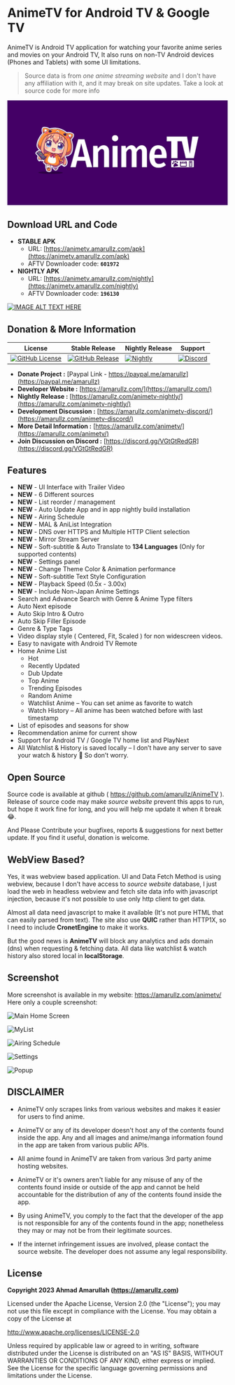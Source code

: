 # AnimeTV for Android TV & Google TV

AnimeTV is Android TV application for watching your favorite anime series and movies on your Android TV, It also runs on non-TV Android devices (Phones and Tablets) with some UI limitations.

> Source data is from *one anime streaming website* and I don't have any affiliation with it, and it may break on site updates.
> Take a look at source code for more info

[![AnimeTV](/tools/logo-design/animetv-logo/animetv-logo-brand.png)](https://amarullz.com/)

## Download URL and Code
- **STABLE APK**
  - URL: [https://animetv.amarullz.com/apk](https://animetv.amarullz.com/apk)
  - AFTV Downloader code: **`601972`**
- **NIGHTLY APK**
  - URL: [https://animetv.amarullz.com/nightly](https://animetv.amarullz.com/nightly)
  - AFTV Downloader code: **`196130`**

[![IMAGE ALT TEXT HERE](https://img.youtube.com/vi/ZP5Do1HB0f8/maxresdefault.jpg)](https://www.youtube.com/watch?v=ZP5Do1HB0f8)

## Donation & More Information

| License | Stable Release | Nightly Release | Support |
|-------|---------|---------|---------|
| [![GitHub License](https://img.shields.io/github/license/amarullz/AnimeTV)](/LICENSE) | [![GitHub Release](https://img.shields.io/github/v/release/amarullz/AnimeTV?logo=github&label=Release)](https://github.com/amarullz/AnimeTV/releases) | [![Nightly](https://img.shields.io/badge/dynamic/json?url=https%3A%2F%2Fanimetv.amarullz.com%2Flast-nightly&query=%24%5B0%5D.name&style=flat&logo=amp&logoColor=fff&label=Nightly&color=800)](https://amarullz.com/animetv-nightly/) | [![Discord](https://img.shields.io/discord/1199444562670792714?style=flat&labelColor=7289da&color=2c2f33&label=Discord&logo=discord&logoColor=ffffff)](https://discord.gg/VGtGtRedGR) |


- **Donate Project :** [Paypal Link - https://paypal.me/amarullz](https://paypal.me/amarullz)
- **Developer Website :** [https://amarullz.com/](https://amarullz.com/)
- **Nightly Release :** [https://amarullz.com/animetv-nightly/](https://amarullz.com/animetv-nightly/)
- **Development Discussion :** [https://amarullz.com/animetv-discord/](https://amarullz.com/animetv-discord/)
- **More Detail Information :** [https://amarullz.com/animetv/](https://amarullz.com/animetv/)
- **Join Discussion on Discord :**  [https://discord.gg/VGtGtRedGR](https://discord.gg/VGtGtRedGR)


## Features
- **NEW** - UI Interface with Trailer Video
- **NEW** - 6 Different sources
- **NEW** - List reorder / management
- **NEW** - Auto Update App and in app nightly build installation
- **NEW** - Airing Schedule
- **NEW** - MAL & AniList Integration
- **NEW** - DNS over HTTPS and Multiple HTTP Client selection
- **NEW** - Mirror Stream Server
- **NEW** - Soft-subtitle & Auto Translate to **134 Languages** (Only for supported contents)
- **NEW** - Settings panel
- **NEW** - Change Theme Color & Animation performance
- **NEW** - Soft-subtitle Text Style Configuration
- **NEW** - Playback Speed (0.5x - 3.00x)
- **NEW** - Include Non-Japan Anime Settings
- Search and Advance Search with Genre & Anime Type filters
- Auto Next episode
- Auto Skip Intro & Outro
- Auto Skip Filler Episode
- Genre & Type Tags
- Video display style ( Centered, Fit, Scaled ) for non widescreen videos.
- Easy to navigate with Android TV Remote
- Home Anime List
  - Hot
  - Recently Updated
  - Dub Update
  - Top Anime
  - Trending Episodes
  - Random Anime
  - Watchlist Anime – You can set anime as favorite to watch
  - Watch History – All anime has been watched before with last timestamp
- List of episodes and seasons for show
- Recommendation anime for current show
- Support for Android TV / Google TV home list and PlayNext
- All Watchlist & History is saved locally – I don’t have any server to save your watch & history 🤣 So don’t worry.

## Open Source
Source code is available at github ( https://github.com/amarullz/AnimeTV ). Release of source code may make *source website* prevent this apps to run, but hope it work fine for long, and you will help me update it when it break 😂.

And Please Contribute your bugfixes, reports & suggestions for next better update. If you find it useful, donation is welcome.

## WebView Based?
Yes, it was webview based application. UI and Data Fetch Method is using webview, because I don't have access to *source website* database, I just load the web in headless webview and fetch site data info with javascript injection, because it's not possible to use only http client to get data.

Almost all data need javascript to make it available (It's not pure HTML that can easily parsed from text). The site also use **QUIC** rather than HTTP1X, so I need to include **CronetEngine** to make it works.

But the good news is **AnimeTV** will block any analytics and ads domain (dns) when requesting & fetching data. All data like watchlist & watch history also stored local in **localStorage**.

## Screenshot
More screenshot is available in my website: https://amarullz.com/animetv/
Here only a couple screenshot:

![Main Home Screen](https://cdn.discordapp.com/attachments/1221532077699108994/1221532534488301609/1-animetv-home.jpg?ex=6612ebd3&is=660076d3&hm=010c36ea9812b97a81ba2930e7f9eb1c26769a32528bf7314516cbcdc8a6a195&)

![MyList](https://cdn.discordapp.com/attachments/1221532077699108994/1221532534916255955/2-animetv-mylist.jpg?ex=6612ebd3&is=660076d3&hm=32f30579203d346b84d12c06cee214021270e7f1db05e654b42ce01ead35f692&)

![Airing Schedule](https://cdn.discordapp.com/attachments/1221532077699108994/1221532535251664897/3-animetv-schedule.jpg?ex=6612ebd3&is=660076d3&hm=73cf79d25d7386544337721e1cf68147aa2c6f1ffcb19e941cc0f41dc01048c1&)

![Settings](https://cdn.discordapp.com/attachments/1221532077699108994/1221532535880945755/4-animetv-settings.jpg?ex=6612ebd3&is=660076d3&hm=eebdb348f9aaa4fe56293ae7e38a7fe92f8360871ee088c1692fe37d6f8f61ad&)

![Popup](https://cdn.discordapp.com/attachments/1221532077699108994/1221532536413491370/5-animetv-popup.jpg?ex=6612ebd3&is=660076d3&hm=a0522ca71fab612ad5de4b6604ac8ec203ebdba20647e4424ac1c69bae6fc717&&)

## DISCLAIMER

* AnimeTV only scrapes links from various websites and makes it easier for users to find anime.

* AnimeTV or any of its developer doesn't host any of the contents found inside the app. Any and all images and anime/manga information found in the app are taken from various public APIs.

* All anime found in AnimeTV are taken from various 3rd party anime hosting websites.

* AnimeTV or it's owners aren't liable for any misuse of any of the contents found inside or outside of the app and cannot be held accountable for the distribution of any of the contents found inside the app.

* By using AnimeTV, you comply to the fact that the developer of the app is not responsible for any of the contents found in the app; nonetheless they may or may not be from their legitimate sources.

* If the internet infringement issues are involved, please contact the source website. The developer does not assume any legal responsibility.

## License
**Copyright 2023 Ahmad Amarullah (https://amarullz.com)**

Licensed under the Apache License, Version 2.0 (the "License");
you may not use this file except in compliance with the License.
You may obtain a copy of the License at

http://www.apache.org/licenses/LICENSE-2.0

Unless required by applicable law or agreed to in writing, software
distributed under the License is distributed on an "AS IS" BASIS,
WITHOUT WARRANTIES OR CONDITIONS OF ANY KIND, either express or implied.
See the License for the specific language governing permissions and
limitations under the License.
